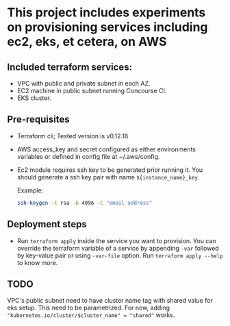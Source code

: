 # This project includes experiments on provisioning services including ec2, eks, et cetera, on AWS

## Included terraform services:

* VPC with public and private subnet in each AZ.
* EC2 machine in public subnet running Concourse CI.
* EKS cluster.

## Pre-requisites

* Terraform cli; Tested version is v0.12.18
* AWS access_key and secret configured as either environments variables or defined in config file at ~/.aws/config.
* Ec2 module requires ssh key to be generated prior running it. You should generate a ssh key pair with name `${instance_name}_key`. 
    
    Example:

    ```bash
    ssh-keygen -t rsa -b 4096 -C "email address"
    ```

## Deployment steps

* Run `terraform apply` inside the service you want to provision.
You can override the terraform variable of a service by appending `-var` followed by key-value pair or using `-var-file` option. Run `terraform apply --help` to know more.

## TODO

VPC's public subnet need to have cluster name tag with shared value for eks setup. This need to be parametrized. For now, adding `"kubernetes.io/cluster/$cluster_name" = "shared"` works.
